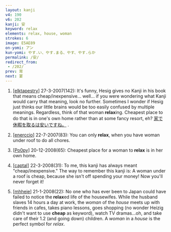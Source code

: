 ```yaml
---
layout: kanji
v4: 190
v6: 202
kanji: 安
keyword: relax
elements: relax, house, woman
strokes: 6
image: E5AE89
on-yomi: アン
kun-yomi: やす.い、やす.まる、やす、やす.らか
permalink: /安/
redirect_from:
 - /202/
prev: 宵
next: 宴
---
```


1) [<a href="http://kanji.koohii.com/profile/elktapestry">elktapestry</a>] 27-3-2007(142): It&#039;s funny, Hesig gives no Kanji in his book that means cheap/inexpensive... well... if you were wondering what Kanji would carry that meaning, look no further. Sometimes I wonder if Hesig just thinks our little brains would be too easily confused by multiple meanings. Regardless, think of that woman<strong> relax</strong>ing. Cheapest place to do that is in one&#039;s own home rather than at some fancy resort, eh? <a href="midori://search?text=家で休暇を取るは安いですね。">家で休暇を取るは安いですね。</a> .

2) [<a href="http://kanji.koohii.com/profile/enerccio">enerccio</a>] 22-7-2007(83): You can only<strong> relax</strong>, when you have woman under roof to do all chores.

3) [<a href="http://kanji.koohii.com/profile/Po0py">Po0py</a>] 20-12-2008(65): Cheapest place for a woman to<strong> relax</strong> is in her own home.

4) [<a href="http://kanji.koohii.com/profile/captal">captal</a>] 22-3-2008(31): To me, this kanji has always meant &quot;cheap/inexpensive.&quot; The way to remember this kanji is: A woman under a roof is cheap, because she isn&#039;t off spending your money! Now you&#039;ll never forget it!

5) [<a href="http://kanji.koohii.com/profile/mhheie">mhheie</a>] 21-1-2008(22): No one who has ever been to Japan could have failed to notice the<strong> relax</strong>ed life of the housewifes. While the husband slaves 14 hours a day at work, the <em>woman</em> of the <em>house</em> meets up with friends in cafes, takes piano lessons, goes shopping (no wonder Heizig didn&#039;t want to use <strong>cheap</strong> as keyword), watch TV dramas...oh, and take care of their 1.2 (and going down) children. A <em>woman</em> in a <em>house</em> is the perfect symbol for <em>relax</em>.

